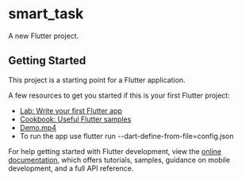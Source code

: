 # smart_task

A new Flutter project.

## Getting Started

This project is a starting point for a Flutter application.

A few resources to get you started if this is your first Flutter project:

- [Lab: Write your first Flutter app](https://docs.flutter.dev/get-started/codelab)
- [Cookbook: Useful Flutter samples](https://docs.flutter.dev/cookbook)
- [Demo.mp4](https://github.com/mbamidele29/Smart-Task/raw/refs/heads/main/Demo.mp4)
- To run the app use flutter run --dart-define-from-file=config.json

For help getting started with Flutter development, view the
[online documentation](https://docs.flutter.dev/), which offers tutorials,
samples, guidance on mobile development, and a full API reference.
